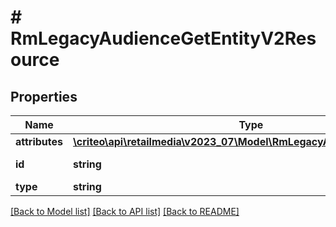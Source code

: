 # # RmLegacyAudienceGetEntityV2Resource

## Properties

Name | Type | Description | Notes
------------ | ------------- | ------------- | -------------
**attributes** | [**\criteo\api\retailmedia\v2023_07\Model\RmLegacyAudienceGetEntityV2**](RmLegacyAudienceGetEntityV2.md) |  | [optional]
**id** | **string** | Id of the entity | [optional]
**type** | **string** |  | [optional]

[[Back to Model list]](../../README.md#models) [[Back to API list]](../../README.md#endpoints) [[Back to README]](../../README.md)
